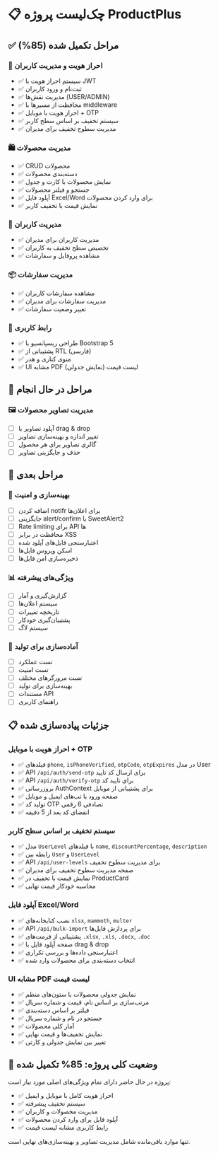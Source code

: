 # 📋 چک‌لیست پروژه ProductPlus

## ✅ **مراحل تکمیل شده (85%)**

### 🔐 احراز هویت و مدیریت کاربران
- ✅ سیستم احراز هویت با JWT
- ✅ ثبت‌نام و ورود کاربران
- ✅ مدیریت نقش‌ها (USER/ADMIN)
- ✅ محافظت از مسیرها با middleware
- ✅ احراز هویت با موبایل + OTP
- ✅ سیستم تخفیف بر اساس سطح کاربر
- ✅ مدیریت سطوح تخفیف برای مدیران

### 🛍️ مدیریت محصولات
- ✅ CRUD محصولات
- ✅ دسته‌بندی محصولات
- ✅ نمایش محصولات با کارت و جدول
- ✅ جستجو و فیلتر محصولات
- ✅ آپلود فایل Excel/Word برای وارد کردن محصولات
- ✅ نمایش قیمت با تخفیف کاربر

### 👥 مدیریت کاربران
- ✅ مدیریت کاربران برای مدیران
- ✅ تخصیص سطح تخفیف به کاربران
- ✅ مشاهده پروفایل و سفارشات

### 📦 مدیریت سفارشات
- ✅ مشاهده سفارشات کاربران
- ✅ مدیریت سفارشات برای مدیران
- ✅ تغییر وضعیت سفارشات

### 🎨 رابط کاربری
- ✅ طراحی ریسپانسیو با Bootstrap 5
- ✅ پشتیبانی از RTL (فارسی)
- ✅ منوی کناری و هدر
- ✅ UI مشابه PDF لیست قیمت (نمایش جدولی)

## 🚧 **مراحل در حال انجام**

### 🖼️ مدیریت تصاویر محصولات
- [ ] آپلود تصاویر با drag & drop
- [ ] تغییر اندازه و بهینه‌سازی تصاویر
- [ ] گالری تصاویر برای هر محصول
- [ ] حذف و جایگزینی تصاویر

## 📝 **مراحل بعدی**

### 🔧 بهینه‌سازی و امنیت
- [ ] اضافه کردن notifr برای اعلان‌ها
- [ ] جایگزینی alert/confirm با SweetAlert2
- [ ] Rate limiting برای API ها
- [ ] محافظت در برابر XSS
- [ ] اعتبارسنجی فایل‌های آپلود شده
- [ ] اسکن ویروس فایل‌ها
- [ ] ذخیره‌سازی امن فایل‌ها

### 📊 ویژگی‌های پیشرفته
- [ ] گزارش‌گیری و آمار
- [ ] سیستم اعلان‌ها
- [ ] تاریخچه تغییرات
- [ ] پشتیبان‌گیری خودکار
- [ ] سیستم لاگ

### 🚀 آماده‌سازی برای تولید
- [ ] تست عملکرد
- [ ] تست امنیت
- [ ] تست مرورگرهای مختلف
- [ ] بهینه‌سازی برای تولید
- [ ] مستندات API
- [ ] راهنمای کاربری

## 📋 **جزئیات پیاده‌سازی شده**

### احراز هویت با موبایل + OTP
- ✅ فیلدهای `phone`, `isPhoneVerified`, `otpCode`, `otpExpires` در مدل User
- ✅ API `/api/auth/send-otp` برای ارسال کد تایید
- ✅ API `/api/auth/verify-otp` برای تایید کد
- ✅ بروزرسانی AuthContext برای پشتیبانی از موبایل
- ✅ صفحه ورود با تب‌های ایمیل و موبایل
- ✅ تولید کد OTP تصادفی 6 رقمی
- ✅ انقضای کد بعد از 5 دقیقه

### سیستم تخفیف بر اساس سطح کاربر
- ✅ مدل `UserLevel` با فیلدهای `name`, `discountPercentage`, `description`
- ✅ رابطه بین `User` و `UserLevel`
- ✅ API `/api/user-levels` برای مدیریت سطوح تخفیف
- ✅ صفحه مدیریت سطوح تخفیف برای مدیران
- ✅ نمایش قیمت با تخفیف در ProductCard
- ✅ محاسبه خودکار قیمت نهایی

### آپلود فایل Excel/Word
- ✅ نصب کتابخانه‌های `xlsx`, `mammoth`, `multer`
- ✅ API `/api/bulk-import` برای پردازش فایل‌ها
- ✅ پشتیبانی از فرمت‌های `.xlsx`, `.xls`, `.docx`, `.doc`
- ✅ صفحه آپلود فایل با drag & drop
- ✅ اعتبارسنجی داده‌ها و بررسی تکراری
- ✅ انتخاب دسته‌بندی برای محصولات وارد شده

### UI مشابه PDF لیست قیمت
- ✅ نمایش جدولی محصولات با ستون‌های منظم
- ✅ مرتب‌سازی بر اساس نام، قیمت و شماره سریال
- ✅ فیلتر بر اساس دسته‌بندی
- ✅ جستجو در نام و شماره سریال
- ✅ آمار کلی محصولات
- ✅ نمایش تخفیف‌ها و قیمت نهایی
- ✅ تغییر بین نمایش جدولی و کارتی

## 🎯 **وضعیت کلی پروژه: 85% تکمیل شده**

پروژه در حال حاضر دارای تمام ویژگی‌های اصلی مورد نیاز است:
- ✅ احراز هویت کامل با موبایل و ایمیل
- ✅ سیستم تخفیف پیشرفته
- ✅ مدیریت محصولات و کاربران
- ✅ آپلود فایل برای وارد کردن محصولات
- ✅ رابط کاربری مشابه لیست قیمت

تنها موارد باقی‌مانده شامل مدیریت تصاویر و بهینه‌سازی‌های نهایی است.
